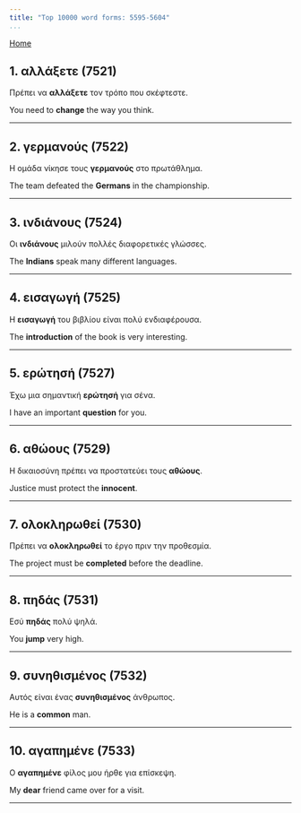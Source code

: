 ```yaml
---
title: "Top 10000 word forms: 5595-5604"
...
```


[Home](./) 

## 1. αλλάξετε (7521)

Πρέπει να **αλλάξετε** τον τρόπο που σκέφτεστε.  

You need to **change** the way you think.

---

## 2. γερμανούς (7522)

Η ομάδα νίκησε τους **γερμανούς** στο πρωτάθλημα.  

The team defeated the **Germans** in the championship.

---

## 3. ινδιάνους (7524)

Οι **ινδιάνους** μιλούν πολλές διαφορετικές γλώσσες.

The **Indians** speak many different languages.

---

## 4. εισαγωγή (7525)

Η **εισαγωγή** του βιβλίου είναι πολύ ενδιαφέρουσα.

The **introduction** of the book is very interesting.

---

## 5. ερώτησή (7527)

Έχω μια σημαντική **ερώτησή** για σένα.  

I have an important **question** for you.

---

## 6. αθώους (7529)

Η δικαιοσύνη πρέπει να προστατεύει τους **αθώους**.  

Justice must protect the **innocent**.

---

## 7. ολοκληρωθεί (7530)

Πρέπει να **ολοκληρωθεί** το έργο πριν την προθεσμία.

The project must be **completed** before the deadline.

---

## 8. πηδάς (7531)

Εσύ **πηδάς** πολύ ψηλά.

You **jump** very high.

---

## 9. συνηθισμένος (7532)

Αυτός είναι ένας **συνηθισμένος** άνθρωπος.

He is a **common** man.

---

## 10. αγαπημένε (7533)

Ο **αγαπημένε** φίλος μου ήρθε για επίσκεψη.  

My **dear** friend came over for a visit.

---

